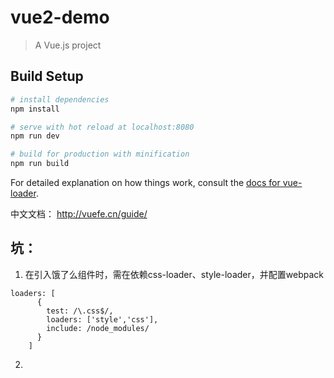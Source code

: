# vue2-demo

> A Vue.js project

## Build Setup

``` bash
# install dependencies
npm install

# serve with hot reload at localhost:8080
npm run dev

# build for production with minification
npm run build
```

For detailed explanation on how things work, consult the [docs for vue-loader](http://vuejs.github.io/vue-loader).

中文文档：
http://vuefe.cn/guide/


## 坑：

1. 在引入饿了么组件时，需在依赖css-loader、style-loader，并配置webpack

```
loaders: [
      {
        test: /\.css$/,
        loaders: ['style','css'],
        include: /node_modules/
      }
    ]
```

2.